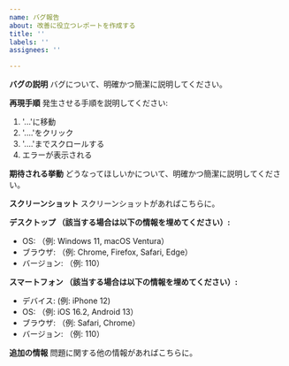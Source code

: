 ```yaml
---
name: バグ報告
about: 改善に役立つレポートを作成する
title: ''
labels: ''
assignees: ''

---
```


**バグの説明**
バグについて、明確かつ簡潔に説明してください。

**再現手順**
発生させる手順を説明してください:

1. '...'に移動
2. '....'をクリック
3. '....'までスクロールする
4. エラーが表示される

**期待される挙動**
どうなってほしいかについて、明確かつ簡潔に説明してください。

**スクリーンショット**
スクリーンショットがあればこちらに。

**デスクトップ （該当する場合は以下の情報を埋めてください）:**

- OS: （例: Windows 11, macOS Ventura）
- ブラウザ: （例: Chrome, Firefox, Safari, Edge）
- バージョン: （例: 110）

**スマートフォン （該当する場合は以下の情報を埋めてください）:**

- デバイス: (例: iPhone 12)
- OS: （例: iOS 16.2, Android 13）
- ブラウザ: （例: Safari, Chrome）
- バージョン: （例: 110）

**追加の情報**
問題に関する他の情報があればこちらに。
